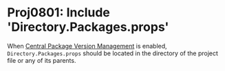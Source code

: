 # Proj0801: Include 'Directory.Packages.props'
When [Central Package Version Management](Proj0800.md) is enabled,
`Directory.Packages.props` should be located in the directory of the project
file or any of its parents.
